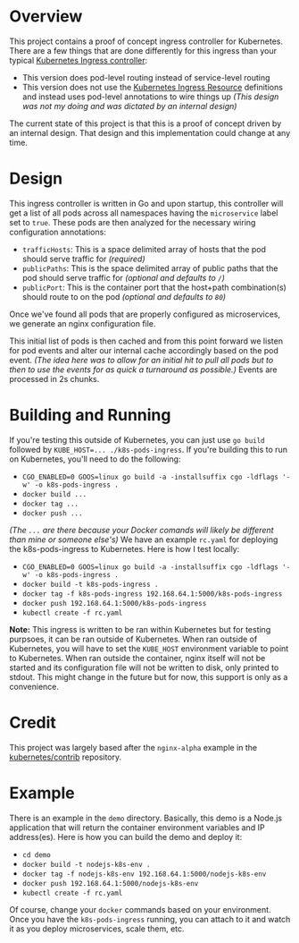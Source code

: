 # Overview

This project contains a proof of concept ingress controller for Kubernetes.  There are a few things that are done
differently for this ingress than your typical
[Kubernetes Ingress controller](http://kubernetes.io/v1.1/docs/user-guide/ingress.html):

* This version does pod-level routing instead of service-level routing
* This version does not use the
[Kubernetes Ingress Resource](http://kubernetes.io/v1.1/docs/user-guide/ingress.html#the-ingress-resource) definitions
and instead uses pod-level annotations to wire things up *(This design was not my doing and was dictated by an internal
design)*

The current state of this project is that this is a proof of concept driven by an internal design.  That design and
this implementation could change at any time.

# Design

This ingress controller is written in Go and upon startup, this controller will get a list of all pods across all
namespaces having the `microservice` label set to `true`.  These pods are then analyzed for the necessary wiring
configuration annotations:

* `trafficHosts`: This is a space delimited array of hosts that the pod should serve traffic for *(required)*
* `publicPaths`: This is the space delimited array of public paths that the pod should serve traffic for *(optional and
defaults to `/`)*
* `publicPort`: This is the container port that the host+path combination(s) should route to on the pod *(optional and
defaults to `80`)*

Once we've found all pods that are properly configured as microservices, we generate an nginx configuration file.

This initial list of pods is then cached and from this point forward we listen for pod events and alter our internal
cache accordingly based on the pod event.  *(The idea here was to allow for an initial hit to pull all pods but to then
to use the events for as quick a turnaround as possible.)*  Events are processed in 2s chunks.

# Building and Running

If you're testing this outside of Kubernetes, you can just use `go build` followed by
`KUBE_HOST=... ./k8s-pods-ingress`.  If you're building this to run on Kubernetes, you'll need to do the following:

* `CGO_ENABLED=0 GOOS=linux go build -a -installsuffix cgo -ldflags '-w' -o k8s-pods-ingress .`
* `docker build ...`
* `docker tag ...`
* `docker push ...`

*(The `...` are there because your Docker comands will likely be different than mine or someone else's)*  We have an
example `rc.yaml` for deploying the k8s-pods-ingress to Kubernetes.  Here is how I test locally:

* `CGO_ENABLED=0 GOOS=linux go build -a -installsuffix cgo -ldflags '-w' -o k8s-pods-ingress .`
* `docker build -t k8s-pods-ingress .`
* `docker tag -f k8s-pods-ingress 192.168.64.1:5000/k8s-pods-ingress`
* `docker push 192.168.64.1:5000/k8s-pods-ingress`
* `kubectl create -f rc.yaml`

**Note:** This ingress is written to be ran within Kubernetes but for testing purpsoes, it can be ran outside of
Kubernetes.  When ran outside of Kubernetes, you will have to set the `KUBE_HOST` environment variable to point to
Kubernetes.  When ran outside the container, nginx itself will not be started and its configuration file will not be
written to disk, only printed to stdout.  This might change in the future but for now, this support is only as a
convenience.

# Credit

This project was largely based after the `nginx-alpha` example in the
[kubernetes/contrib](https://github.com/kubernetes/contrib/tree/master/ingress/controllers/nginx-alpha) repository.

# Example

There is an example in the `demo` directory.  Basically, this demo is a Node.js application that will return the
container environment variables and IP address(es).  Here is how you can build the demo and deploy it:

* `cd demo`
* `docker build -t nodejs-k8s-env .`
* `docker tag -f nodejs-k8s-env 192.168.64.1:5000/nodejs-k8s-env`
* `docker push 192.168.64.1:5000/nodejs-k8s-env`
* `kubectl create -f rc.yaml`

Of course, change your `docker` commands based on your environment.  Once you have the `k8s-pods-ingress` running, you
can attach to it and watch it as you deploy microservices, scale them, etc.
